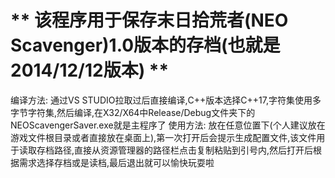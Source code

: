 # ** 该程序用于保存末日拾荒者(NEO Scavenger)1.0版本的存档(也就是2014/12/12版本) **
编译方法:
通过VS STUDIO拉取过后直接编译,C++版本选择C++17,字符集使用多字节字符集,然后编译,在X32/X64中Release/Debug文件夹下的NEOScavengerSaver.exe就是主程序了
使用方法:
放在任意位置下(个人建议放在游戏文件根目录或者直接放在桌面上),第一次打开后会提示生成配置文件,该文件用于读取存档路径,直接从资源管理器的路径栏点击复制粘贴到引号内,然后打开后根据需求选择存档或是读档,最后退出就可以愉快玩耍啦
